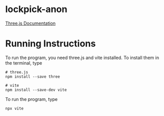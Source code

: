 # lockpick-anon
[Three.js Documentation](https://threejs.org/docs/index.html#manual/en/introduction/Creating-a-scene)

# Running Instructions
To run the program, you need three.js and vite installed. To install them in the terminal, type
```
# three.js
npm install --save three

# vite
npm install --save-dev vite
```
To run the program, type
```
npx vite
```
